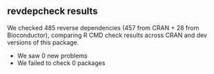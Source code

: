 ## revdepcheck results

We checked 485 reverse dependencies (457 from CRAN + 28 from Bioconductor), comparing R CMD check results across CRAN and dev versions of this package.

 * We saw 0 new problems
 * We failed to check 0 packages

